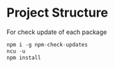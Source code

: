 # Project Structure

For check update of each package

```javascript
npm i -g npm-check-updates
ncu -u
npm install
```
